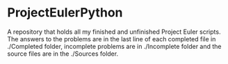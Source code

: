 # ProjectEulerPython
A repository that holds all my finished and unfinished Project Euler scripts.
The answers to the problems are in the last line of each completed file in ./Completed folder, incomplete problems are in ./Incomplete folder and the source files are in the ./Sources folder.
